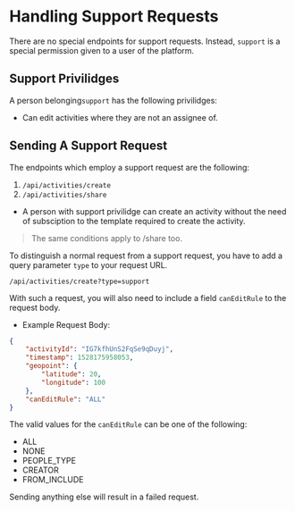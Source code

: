 # Handling Support Requests

There are no special endpoints for support requests. Instead, `support` is a special permission given to a user of the platform.


## Support Privilidges

A person belonging`support` has the following privilidges:

* Can edit activities where they are not an assignee of.

## Sending A Support Request

The endpoints which employ a support request are the following:

1. `/api/activities/create`
2. `/api/activities/share`

* A person with support privilidge can create an activity without the need of subsciption to the template required to create the activity.

> The same conditions apply to /share too.

To distinguish a normal request from a support request, you have to add a query parameter `type` to your request URL.

`/api/activities/create?type=support`

With such a request, you will also need to include a field `canEditRule` to the request body.

* Example Request Body:

```json
{
    "activityId": "IG7kfhUnS2FqSe9qDuyj",
    "timestamp": 1528175958053,
    "geopoint": {
        "latitude": 20,
        "longitude": 100
    },
    "canEditRule": "ALL"
}
```

The valid values for the `canEditRule` can be one of the following:

* ALL
* NONE
* PEOPLE_TYPE
* CREATOR
* FROM_INCLUDE

Sending anything else will result in a failed request.
